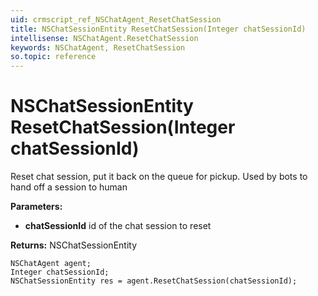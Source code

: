 ```yaml
---
uid: crmscript_ref_NSChatAgent_ResetChatSession
title: NSChatSessionEntity ResetChatSession(Integer chatSessionId)
intellisense: NSChatAgent.ResetChatSession
keywords: NSChatAgent, ResetChatSession
so.topic: reference
---
```


# NSChatSessionEntity ResetChatSession(Integer chatSessionId)

Reset chat session, put it back on the queue for pickup. Used by bots to hand off a session to human

**Parameters:**
 - **chatSessionId** id of the chat session to reset

**Returns:** NSChatSessionEntity

```crmscript
NSChatAgent agent;
Integer chatSessionId;
NSChatSessionEntity res = agent.ResetChatSession(chatSessionId);
```

